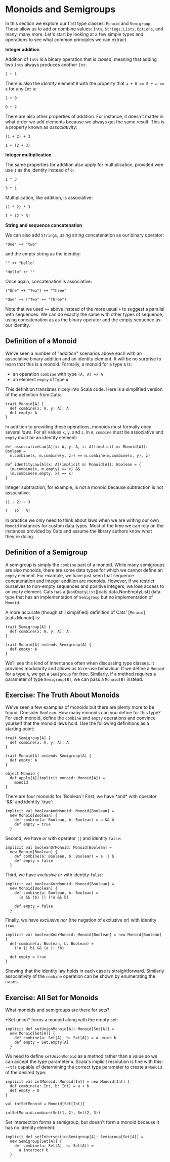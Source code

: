 # Monoids and Semigroups

In this section we explore our first type classes: `Monoid` and `Semigroup`.
These allow us to add or combine values:
`Ints`, `Strings`, `Lists`, `Options`, and many, many more.
Let's start by looking at a few simple types and operations
to see what common principles we can extract.

**Integer addition**

Addition of `Ints` is a binary operation that is *closed*,
meaning that adding two `Ints` always produces another `Int`:

```tut:book
2 + 1
```

There is also the *identity* element `0` with the property
that `a + 0 == 0 + a == a` for any `Int` `a`:

```tut:book
2 + 0

0 + 2
```

There are also other properties of addition.
For instance, it doesn't matter in what order we add elements
because we always get the same result.
This is a property known as *associativity*:

```tut:book
(1 + 2) + 3

1 + (2 + 3)
```

**Integer multiplication**

The same properties for addition also apply for multiplication,
provided wee use `1` as the identity instead of `0`:

```tut:book
1 * 3

3 * 1
```

Multiplication, like addition, is associative:

```tut:book
(1 * 2) * 3

1 * (2 * 3)
```

**String and sequence concatenation**

We can also add `Strings`,
using string concatenation as our binary operator:

```tut:book
"One" ++ "two"
```

and the empty string as the identity:

```tut:book
"" ++ "Hello"

"Hello" ++ ""
```

Once again, concatenation is associative:

```tut:book
("One" ++ "Two") ++ "Three"

"One" ++ ("Two" ++ "Three")
```

Note that we used `++` above instead of the more usual `+`
to suggest a parallel with sequences.
We can do exactly the same with other types of sequence,
using concatenation as as the binary operator
and the empty sequence as our identity.

## Definition of a Monoid

We've seen a number of "addition" scenarios above
each with an associative binary addition
and an identity element.
It will be no surprise to learn that this is a monoid.
Formally, a monoid for a type `A` is:

- an operation `combine` with type `(A, A) => A`
- an element `empty` of type `A`

This definition translates nicely into Scala code.
Here is a simplified version of the definition from Cats:

```tut:book:silent
trait Monoid[A] {
  def combine(x: A, y: A): A
  def empty: A
}
```

In addition to providing these operations,
monoids must formally obey several *laws*.
For all values `x`, `y`, and `z`, in `A`,
`combine` must be associative and
`empty` must be an identity element:

```tut:book:silent
def associativeLaw[A](x: A, y: A, z: A)(implicit m: Monoid[A]): Boolean =
  m.combine(x, m.combine(y, z)) == m.combine(m.combine(x, y), z)

def identityLaw[A](x: A)(implicit m: Monoid[A]): Boolean = {
  (m.combine(x, m.empty) == x) &&
  (m.combine(m.empty, x) == x)
}
```

Integer subtraction, for example,
is not a monoid because subtraction is not associative:

```tut:book
(1 - 2) - 3

1 - (2 - 3)
```

In practice we only need to think about laws
when we are writing our own `Monoid` instances for custom data types.
Most of the time we can rely on the instances provided by Cats
and assume the library authors know what they're doing.

## Definition of a Semigroup

A semigroup is simply the `combine` part of a monoid.
While many semigroups are also monoids,
there are some data types for which we cannot define an `empty` element.
For example, we have just seen that
sequence concatenation and integer addition are monoids.
However, if we restrict ourselves to non-empty sequences and positive integers,
we lose access to an `empty` element.
Cats has a [`NonEmptyList`][cats.data.NonEmptyList] data type
that has an implementation of `Semigroup` but no implementation of `Monoid`.

A more accurate (though still simplified)
definition of Cats' [`Monoid`][cats.Monoid] is:

```tut:book:silent
trait Semigroup[A] {
  def combine(x: A, y: A): A
}

trait Monoid[A] extends Semigroup[A] {
  def empty: A
}
```

We'll see this kind of inheritance often when discussing type classes.
It provides modularity and allows us to re-use behaviour.
If we define a `Monoid` for a type `A`, we get a `Semigroup` for free.
Similarly, if a method requires a parameter of type `Semigroup[B]`,
we can pass a `Monoid[B]` instead.

## Exercise: The Truth About Monoids

We've seen a few examples of monoids but there are plenty more to be found.
Consider `Boolean`. How many monoids can you define for this type?
For each monoid, define the `combine` and `empty` operations
and convince yourself that the monoid laws hold.
Use the following definitions as a starting point:

```tut:book:reset:silent
trait Semigroup[A] {
  def combine(x: A, y: A): A
}

trait Monoid[A] extends Semigroup[A] {
  def empty: A
}

object Monoid {
  def apply[A](implicit monoid: Monoid[A]) =
    monoid
}
```

<div class="solution">
There are four monoids for `Boolean`!
First, we have *and* with operator `&&` and identity `true`:

```tut:book:silent
implicit val booleanAndMonoid: Monoid[Boolean] =
  new Monoid[Boolean] {
    def combine(a: Boolean, b: Boolean) = a && b
    def empty = true
  }
```

Second, we have *or* with operator `||` and identity `false`:

```tut:book:silent
implicit val booleanOrMonoid: Monoid[Boolean] =
  new Monoid[Boolean] {
    def combine(a: Boolean, b: Boolean) = a || b
    def empty = false
  }
```

Third, we have *exclusive or* with identity `false`:

```tut:book:silent
implicit val booleanXorMonoid: Monoid[Boolean] =
  new Monoid[Boolean] {
    def combine(a: Boolean, b: Boolean) =
      (a && !b) || (!a && b)

    def empty = false
  }
```

Finally, we have *exclusive nor* (the negation of exclusive or)
with identity `true`:

```tut:book:silent
implicit val booleanXnorMonoid: Monoid[Boolean] = new Monoid[Boolean] {
  def combine(a: Boolean, b: Boolean) =
    (!a || b) && (a || !b)

  def empty = true
}
```

Showing that the identity law holds in each case is straightforward.
Similarly associativity of the `combine` operation
can be shown by enumerating the cases.
</div>

## Exercise: All Set for Monoids

What monoids and semigroups are there for sets?

<div class="solution">
*Set union* forms a monoid along with the empty set:

```tut:book:silent
implicit def setUnionMonoid[A]: Monoid[Set[A]] =
  new Monoid[Set[A]] {
    def combine(a: Set[A], b: Set[A]) = a union b
    def empty = Set.empty[A]
  }
```

We need to define `setUnionMonoid` as a method
rather than a value so we can accept the type parameter `A`.
Scala's implicit resolution is fine with this---it is capable of
determining the correct type parameter
to create a `Monoid` of the desired type:

```tut:book:silent
implicit val intMonoid: Monoid[Int] = new Monoid[Int] {
  def combine(a: Int, b: Int) = a + b
  def empty = 0
}
```

```tut:book
val intSetMonoid = Monoid[Set[Int]]

intSetMonoid.combine(Set(1, 2), Set(2, 3))
```

Set intersection forms a semigroup,
but doesn't form a monoid because it has no identity element:

```tut:book:silent
implicit def setIntersectionSemigroup[A]: Semigroup[Set[A]] =
  new Semigroup[Set[A]] {
    def combine(a: Set[A], b: Set[A]) =
      a intersect b
  }
```
</div>
